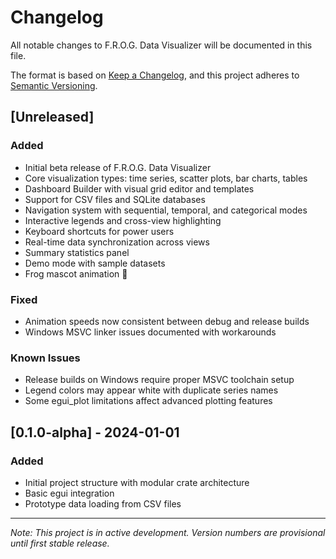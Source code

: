 # Changelog

All notable changes to F.R.O.G. Data Visualizer will be documented in this file.

The format is based on [Keep a Changelog](https://keepachangelog.com/en/1.0.0/),
and this project adheres to [Semantic Versioning](https://semver.org/spec/v2.0.0.html).

## [Unreleased]

### Added
- Initial beta release of F.R.O.G. Data Visualizer
- Core visualization types: time series, scatter plots, bar charts, tables
- Dashboard Builder with visual grid editor and templates
- Support for CSV files and SQLite databases
- Navigation system with sequential, temporal, and categorical modes
- Interactive legends and cross-view highlighting
- Keyboard shortcuts for power users
- Real-time data synchronization across views
- Summary statistics panel
- Demo mode with sample datasets
- Frog mascot animation 🐸

### Fixed
- Animation speeds now consistent between debug and release builds
- Windows MSVC linker issues documented with workarounds

### Known Issues
- Release builds on Windows require proper MSVC toolchain setup
- Legend colors may appear white with duplicate series names
- Some egui_plot limitations affect advanced plotting features

## [0.1.0-alpha] - 2024-01-01

### Added
- Initial project structure with modular crate architecture
- Basic egui integration
- Prototype data loading from CSV files

---

*Note: This project is in active development. Version numbers are provisional until first stable release.* 
